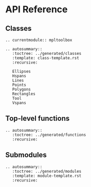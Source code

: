 # API Reference

## Classes

```{eval-rst}
.. currentmodule:: mpltoolbox

.. autosummary::
   :toctree: ../generated/classes
   :template: class-template.rst
   :recursive:

   Ellipses
   Hspans
   Lines
   Points
   Polygons
   Rectangles
   Tool
   Vspans
```

## Top-level functions

```{eval-rst}
.. autosummary::
   :toctree: ../generated/functions
   :recursive:
```

## Submodules

```{eval-rst}
.. autosummary::
   :toctree: ../generated/modules
   :template: module-template.rst
   :recursive:
```
